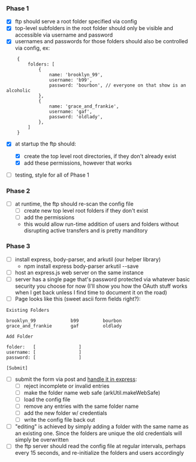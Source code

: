 ### Phase 1

- [x] ftp should serve a root folder specified via config
- [x] top-level subfolders in the root folder should only be visible and accessible via username and password
- [x] usernames and passwords for those folders should also be controlled via config, ex:

```
	{
		folders: [
			{
				name: 'brooklyn_99',
				username: 'b99',
				password: 'bourbon', // everyone on that show is an alcoholic
			},
			{
				name: 'grace_and_frankie',
				username: 'gaf',
				password: 'oldlady',
			},
		]
	}
```

- [x] at startup the ftp should:
	- [x] create the top level root directories, if they don't already exist
	- [x] add these permissions, however that works
- [ ] testing, style for all of Phase 1


### Phase 2

- [ ] at runtime, the ftp should re-scan the config file
	- [ ] create new top level root folders if they don't exist
	- [ ] add the permissions
	- this would allow run-time addition of users and folders without disrupting active transfers and is pretty manditory

### Phase 3

- [ ] install express, body-parser, and arkutil (our helper library)
	- npm install express body-parser arkutil --save
- [ ] host an express.js web server on the same instance
- [ ] server has a single page that's password protected via whatever basic security you choose for now (I'll show you how the OAuth stuff works when I get back unless I find time to document it on the road)
- [ ] Page looks like this (sweet ascii form fields right?):

```
Existing Folders

brooklyn_99				b99			bourbon
grace_and_frankie		gaf			oldlady

Add Folder

folder:   [                ]
username: [                ]
password: [                ]

[Submit]
```

- [ ] submit the form via post and <a href="http://code.runnable.com/U0sU598vXio2uD-1/example-reading-form-input-with-express-4-0-and-body-parser-for-node-js">handle it in express</a>:
	- [ ] reject incomplete or invalid entries
	- [ ] make the folder name web safe (arkUtil.makeWebSafe)
	- [ ] load the config file
	- [ ] remove any entries with the same folder name
	- [ ] add the new folder w/ credentials
	- [ ] write the config file back out
- [ ] "editing" is achieved by simply adding a folder with the same name as an existing one.  Since the folders are unique the old credentials will simply be overwritten
- [ ] the ftp server should read the config file at regular intervals, perhaps every 15 seconds, and re-initialize the folders and users accordingly
